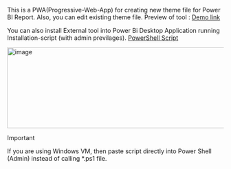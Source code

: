 This is a PWA(Progressive-Web-App) for creating new theme file for Power BI Report. Also, you can edit existing theme file.
Preview of tool : [Demo link](https://apanasara.github.io/PBi_Theme_Tool/)

You can also install External tool into Power Bi Desktop Application running Installation-script (with admin previlages).
[PowerShell Script](Installer)

<img width="585" height="188" alt="image" src="https://github.com/user-attachments/assets/9b2ed831-bdf9-471d-bf13-d3324c48bea9" />

> [!IMPORTANT]
> If you are using Windows VM, then paste script directly into Power Shell (Admin) instead of calling *.ps1 file.
